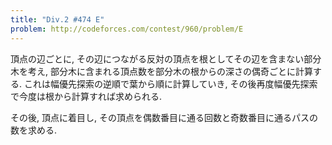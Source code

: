 ```yaml
---
title: "Div.2 #474 E"
problem: http://codeforces.com/contest/960/problem/E
---
```

頂点の辺ごとに, その辺につながる反対の頂点を根としてその辺を含まない部分木を考え, 部分木に含まれる頂点数を部分木の根からの深さの偶奇ごとに計算する. これは幅優先探索の逆順で葉から順に計算していき, その後再度幅優先探索で今度は根から計算すれば求められる.

その後, 頂点に着目し, その頂点を偶数番目に通る回数と奇数番目に通るパスの数を求める.
